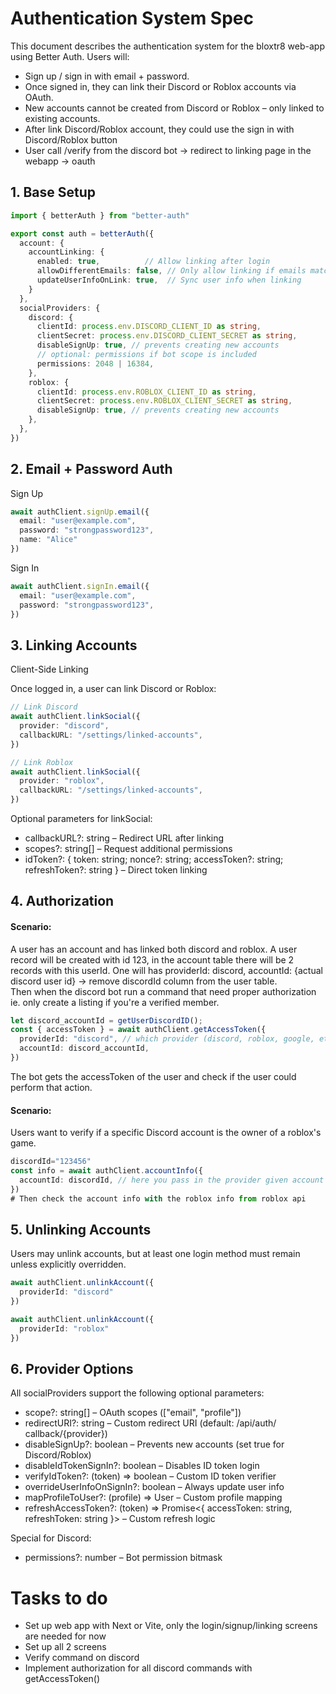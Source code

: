 # Authentication System Spec

This document describes the authentication system for the bloxtr8 web-app using Better Auth. Users will:

- Sign up / sign in with email + password.
- Once signed in, they can link their Discord or Roblox accounts via OAuth.
- New accounts cannot be created from Discord or Roblox – only linked to existing accounts.
- After link Discord/Roblox account, they could use the sign in with Discord/Roblox button
- User call /verify from the discord bot -> redirect to linking page in the webapp -> oauth
## 1. Base Setup
```ts
import { betterAuth } from "better-auth"

export const auth = betterAuth({
  account: {
    accountLinking: {
      enabled: true,          // Allow linking after login
      allowDifferentEmails: false, // Only allow linking if emails match
      updateUserInfoOnLink: true,  // Sync user info when linking
    }
  },
  socialProviders: {
    discord: {
      clientId: process.env.DISCORD_CLIENT_ID as string,
      clientSecret: process.env.DISCORD_CLIENT_SECRET as string,
      disableSignUp: true, // prevents creating new accounts
      // optional: permissions if bot scope is included
      permissions: 2048 | 16384, 
    },
    roblox: {
      clientId: process.env.ROBLOX_CLIENT_ID as string,
      clientSecret: process.env.ROBLOX_CLIENT_SECRET as string,
      disableSignUp: true, // prevents creating new accounts
    },
  },
})
```


## 2. Email + Password Auth
Sign Up
```ts
await authClient.signUp.email({
  email: "user@example.com",
  password: "strongpassword123",
  name: "Alice"
})
```
Sign In
```ts
await authClient.signIn.email({
  email: "user@example.com",
  password: "strongpassword123",
})
```



## 3. Linking Accounts
Client-Side Linking

Once logged in, a user can link Discord or Roblox:
```ts
// Link Discord
await authClient.linkSocial({
  provider: "discord",
  callbackURL: "/settings/linked-accounts",
})

// Link Roblox
await authClient.linkSocial({
  provider: "roblox",
  callbackURL: "/settings/linked-accounts",
})
```

Optional parameters for linkSocial:

- callbackURL?: string – Redirect URL after linking
- scopes?: string[] – Request additional permissions
- idToken?: { token: string; nonce?: string; accessToken?: string; refreshToken?: string } – Direct token linking
## 4. Authorization
#### Scenario:
A user has an account and has linked both discord and roblox. A user record will be created with id 123, in the account table there will be 2 records with this userId. One will has providerId: discord, accountId: {actual discord user id} -> remove discordId column from the user table.
<br>
Then when the discord bot run a command that need proper authorization ie. only create a listing if you're a verified member.
```ts
let discord_accountId = getUserDiscordID();
const { accessToken } = await authClient.getAccessToken({
  providerId: "discord", // which provider (discord, roblox, google, etc.)
  accountId: discord_accountId,
})
``` 

The bot gets the accessToken of the user and check if the user could perform that action.
#### Scenario:
Users want to verify if a specific Discord account is the owner of a roblox's game.
```ts
discordId="123456"
const info = await authClient.accountInfo({
  accountId: discordId, // here you pass in the provider given account id, the provider is automatically detected from the account id
})
# Then check the account info with the roblox info from roblox api
```
## 5. Unlinking Accounts

Users may unlink accounts, but at least one login method must remain unless explicitly overridden.
```ts
await authClient.unlinkAccount({
  providerId: "discord"
})

await authClient.unlinkAccount({
  providerId: "roblox"
})

```

## 6. Provider Options

All socialProviders support the following optional parameters:
- scope?: string[] – OAuth scopes (["email", "profile"])
- redirectURI?: string – Custom redirect URI (default: /api/auth/ callback/{provider})
- disableSignUp?: boolean – Prevents new accounts (set true for Discord/Roblox)
- disableIdTokenSignIn?: boolean – Disables ID token login
- verifyIdToken?: (token) => boolean – Custom ID token verifier
- overrideUserInfoOnSignIn?: boolean – Always update user info
- mapProfileToUser?: (profile) => User – Custom profile mapping
- refreshAccessToken?: (token) => Promise<{ accessToken: string, refreshToken: string }> – Custom refresh logic

Special for Discord:
- permissions?: number – Bot permission bitmask
# Tasks to do
- Set up web app with Next or Vite, only the login/signup/linking screens are needed for now
- Set up all 2 screens
- Verify command on discord
- Implement authorization for all discord commands with getAccessToken()
